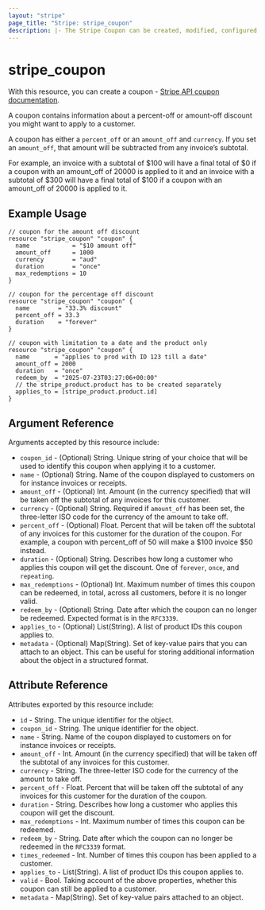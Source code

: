 ```yaml
---
layout: "stripe"
page_title: "Stripe: stripe_coupon"
description: |- The Stripe Coupon can be created, modified, configured and removed by this resource.
---
```


# stripe_coupon

With this resource, you can create a coupon - [Stripe API coupon documentation](https://stripe.com/docs/api/coupons).

A coupon contains information about a percent-off or amount-off discount you might want to apply to a customer.

A coupon has either a `percent_off` or an `amount_off` and `currency`. If you set an `amount_off`, that amount will be subtracted from any invoice’s subtotal. 

For example, an invoice with a subtotal of $100 will have a final total of $0 if a coupon with an amount_off of 20000 is applied to it and an invoice with a subtotal of $300 will have a final total of $100 if a coupon with an amount_off of 20000 is applied to it.

## Example Usage

```hcl
// coupon for the amount off discount
resource "stripe_coupon" "coupon" {
  name            = "$10 amount off"
  amount_off      = 1000
  currency        = "aud"
  duration        = "once"
  max_redemptions = 10
}

// coupon for the percentage off discount
resource "stripe_coupon" "coupon" {
  name        = "33.3% discount"
  percent_off = 33.3
  duration    = "forever"
}

// coupon with limitation to a date and the product only
resource "stripe_coupon" "coupon" {
  name       = "applies to prod with ID 123 till a date"
  amount_off = 2000
  duration   = "once"
  redeem_by  = "2025-07-23T03:27:06+00:00"
  // the stripe_product.product has to be created separately
  applies_to = [stripe_product.product.id] 
}
```

## Argument Reference

Arguments accepted by this resource include:

* `coupon_id` - (Optional) String. Unique string of your choice that will be used to identify this coupon when applying it to a customer.
* `name` - (Optional) String. Name of the coupon displayed to customers on for instance invoices or receipts.
* `amount_off` - (Optional) Int. Amount (in the currency specified) that will be taken off the subtotal of any invoices for this customer.
* `currency` - (Optional) String. Required if `amount_off` has been set, the three-letter ISO code for the currency of the amount to take off.
* `percent_off` - (Optional) Float. Percent that will be taken off the subtotal of any invoices for this customer for the duration of the coupon. For example, a coupon with percent_off of 50 will make a $100 invoice $50 instead.
* `duration` - (Optional) String. Describes how long a customer who applies this coupon will get the discount. One of `forever`, `once`, and `repeating`.
* `max_redemptions` - (Optional) Int. Maximum number of times this coupon can be redeemed, in total, across all customers, before it is no longer valid.
* `redeem_by` - (Optional) String. Date after which the coupon can no longer be redeemed. Expected format is in the `RFC3339`.
* `applies_to` - (Optional) List(String). A list of product IDs this coupon applies to.
* `metadata` - (Optional) Map(String). Set of key-value pairs that you can attach to an object. This can be useful for storing additional information about the object in a structured format.

## Attribute Reference

Attributes exported by this resource include:

* `id` - String. The unique identifier for the object.
* `coupon_id` - String. The unique identifier for the object.
* `name` - String. Name of the coupon displayed to customers on for instance invoices or receipts.
* `amount_off` - Int. Amount (in the currency specified) that will be taken off the subtotal of any invoices for this customer.
* `currency` - String. The three-letter ISO code for the currency of the amount to take off.
* `percent_off` - Float. Percent that will be taken off the subtotal of any invoices for this customer for the duration of the coupon.
* `duration` - String. Describes how long a customer who applies this coupon will get the discount.
* `max_redemptions` - Int. Maximum number of times this coupon can be redeemed.
* `redeem_by` - String. Date after which the coupon can no longer be redeemed in the `RFC3339` format.
* `times_redeemed` - Int. Number of times this coupon has been applied to a customer.
* `applies_to` - List(String). A list of product IDs this coupon applies to.
* `valid` - Bool. Taking account of the above properties, whether this coupon can still be applied to a customer.
* `metadata` - Map(String). Set of key-value pairs attached to an object.
